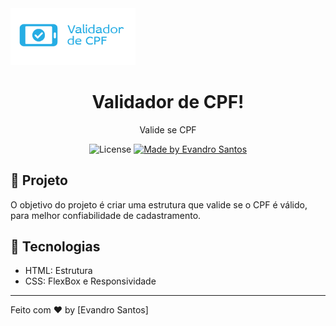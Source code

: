 
 <img alt="logo" src="images/logo.png" width="200px" />
<h1 align="center">
  Validador de CPF!
</h1>

<p align="center">Valide se CPF</p>

<p align="center">
  <img alt="License" src="https://img.shields.io/badge/license-MIT-191A1E">

  <a href="https://github.com/evandro-santos2020">
    <img alt="Made by Evandro Santos" src="https://img.shields.io/badge/Made%20by-Evandro%20Santos-191A1E">
  </a>


</p>


## 🚀 Projeto

O objetivo do projeto é criar uma estrutura que valide se o CPF é válido, para melhor confiabilidade de cadastramento.

## 🔧 Tecnologias

- HTML: Estrutura
- CSS: FlexBox e Responsividade

---

Feito com  ♥ by [Evandro Santos]
